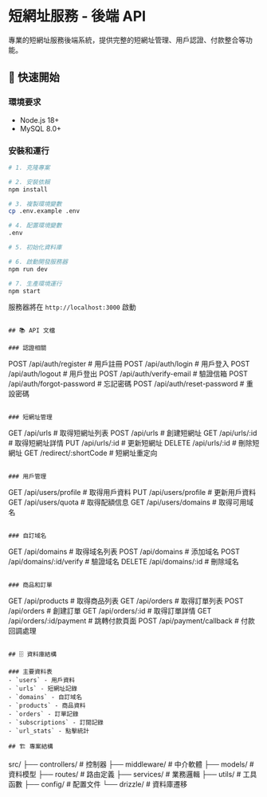 # 短網址服務 - 後端 API

專業的短網址服務後端系統，提供完整的短網址管理、用戶認證、付款整合等功能。

## 🚀 快速開始

### 環境要求
- Node.js 18+
- MySQL 8.0+

### 安裝和運行

```bash
# 1. 克隆專案

# 2. 安裝依賴
npm install

# 3. 複製環境變數
cp .env.example .env

# 4. 配置環境變數
.env

# 5. 初始化資料庫

# 6. 啟動開發服務器
npm run dev

# 7. 生產環境運行
npm start
```

服務器將在 `http://localhost:3000` 啟動

```

## 📚 API 文檔

### 認證相關
```
POST   /api/auth/register           # 用戶註冊
POST   /api/auth/login              # 用戶登入
POST   /api/auth/logout             # 用戶登出
POST   /api/auth/verify-email       # 驗證信箱
POST   /api/auth/forgot-password    # 忘記密碼
POST   /api/auth/reset-password     # 重設密碼
```

### 短網址管理
```
GET    /api/urls                    # 取得短網址列表
POST   /api/urls                    # 創建短網址
GET    /api/urls/:id                # 取得短網址詳情
PUT    /api/urls/:id                # 更新短網址
DELETE /api/urls/:id                # 刪除短網址
GET    /redirect/:shortCode         # 短網址重定向
```

### 用戶管理
```
GET    /api/users/profile           # 取得用戶資料
PUT    /api/users/profile           # 更新用戶資料
GET    /api/users/quota             # 取得配額信息
GET    /api/users/domains           # 取得可用域名
```

### 自訂域名
```
GET    /api/domains                 # 取得域名列表
POST   /api/domains                 # 添加域名
POST   /api/domains/:id/verify      # 驗證域名
DELETE /api/domains/:id             # 刪除域名
```

### 商品和訂單
```
GET    /api/products                # 取得商品列表
GET    /api/orders                  # 取得訂單列表
POST   /api/orders                  # 創建訂單
GET    /api/orders/:id              # 取得訂單詳情
GET    /api/orders/:id/payment      # 跳轉付款頁面
POST   /api/payment/callback        # 付款回調處理
```

## 🗄️ 資料庫結構

### 主要資料表
- `users` - 用戶資料
- `urls` - 短網址記錄
- `domains` - 自訂域名
- `products` - 商品資料
- `orders` - 訂單記錄
- `subscriptions` - 訂閱記錄
- `url_stats` - 點擊統計

## 🏗️ 專案結構

```
src/
├── controllers/     # 控制器
├── middleware/      # 中介軟體
├── models/         # 資料模型
├── routes/         # 路由定義
├── services/       # 業務邏輯
├── utils/          # 工具函數
├── config/         # 配置文件
└── drizzle/     # 資料庫遷移
```
